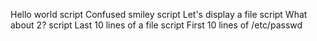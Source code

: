 Hello world script
Confused smiley script
Let's display a file script
What about 2? script
Last 10 lines of a file script
First 10 lines of /etc/passwd
